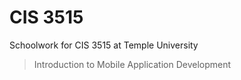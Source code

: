 # CIS 3515
Schoolwork for CIS 3515 at Temple University
> Introduction to Mobile Application Development

